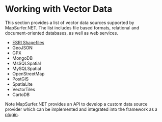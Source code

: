 # Working with Vector Data #

This section provides a list of vector data sources supported by MapSurfer.NET. The list includes file based formats, relational and document-oriented databases, as well as web services.

- [ESRI Shapefiles](usermanual/datasources/vector/shapefiles.md)
- GeoJSON
- GPX
- MongoDB
- MsSQLSpatial
- MySQLSpatial
- OpenStreetMap 
- PostGIS
- SpatiaLite 
- VectorTiles
- CartoDB

Note MapSurfer.NET provides an API to develop a custom data source provider which can be implemented and integrated into the framework as a [plugin](/devmanual/plugins).
